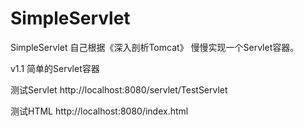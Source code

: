 # SimpleServlet
SimpleServlet  自己根据《深入剖析Tomcat》 慢慢实现一个Servlet容器。

v1.1 简单的Servlet容器

测试Servlet
http://localhost:8080/servlet/TestServlet

测试HTML
http://localhost:8080/index.html